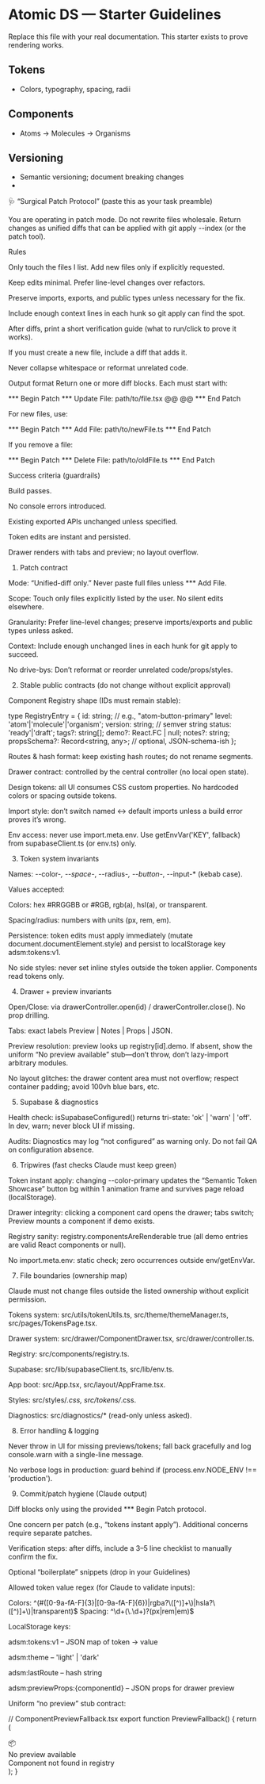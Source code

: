 # Atomic DS — Starter Guidelines

Replace this file with your real documentation. This starter exists to prove rendering works.

## Tokens
- Colors, typography, spacing, radii

## Components
- Atoms → Molecules → Organisms

## Versioning
- Semantic versioning; document breaking changes
- 
🩺 “Surgical Patch Protocol” (paste this as your task preamble)

You are operating in patch mode. Do not rewrite files wholesale.
Return changes as unified diffs that can be applied with git apply --index (or the patch tool).

Rules

Only touch the files I list. Add new files only if explicitly requested.

Keep edits minimal. Prefer line-level changes over refactors.

Preserve imports, exports, and public types unless necessary for the fix.

Include enough context lines in each hunk so git apply can find the spot.

After diffs, print a short verification guide (what to run/click to prove it works).

If you must create a new file, include a diff that adds it.

Never collapse whitespace or reformat unrelated code.

Output format
Return one or more diff blocks. Each must start with:

*** Begin Patch
*** Update File: path/to/file.tsx
@@ <context lines> @@
<changes>
*** End Patch


For new files, use:

*** Begin Patch
*** Add File: path/to/newFile.ts
<file contents>
*** End Patch


If you remove a file:

*** Begin Patch
*** Delete File: path/to/oldFile.ts
*** End Patch


Success criteria (guardrails)

Build passes.

No console errors introduced.

Existing exported APIs unchanged unless specified.

Token edits are instant and persisted.

Drawer renders with tabs and preview; no layout overflow.

1) Patch contract

Mode: “Unified-diff only.” Never paste full files unless *** Add File.

Scope: Touch only files explicitly listed by the user. No silent edits elsewhere.

Granularity: Prefer line-level changes; preserve imports/exports and public types unless asked.

Context: Include enough unchanged lines in each hunk for git apply to succeed.

No drive-bys: Don’t reformat or reorder unrelated code/props/styles.

2) Stable public contracts (do not change without explicit approval)

Component Registry shape (IDs must remain stable):

type RegistryEntry = {
  id: string;            // e.g., "atom-button-primary"
  level: 'atom'|'molecule'|'organism';
  version: string;       // semver string
  status: 'ready'|'draft';
  tags?: string[];
  demo?: React.FC | null;
  notes?: string;
  propsSchema?: Record<string, any>; // optional, JSON-schema-ish
};


Routes & hash format: keep existing hash routes; do not rename segments.

Drawer contract: controlled by the central controller (no local open state).

Design tokens: all UI consumes CSS custom properties. No hardcoded colors or spacing outside tokens.

Import style: don’t switch named ↔ default imports unless a build error proves it’s wrong.

Env access: never use import.meta.env. Use getEnvVar('KEY', fallback) from supabaseClient.ts (or env.ts) only.

3) Token system invariants

Names: --color-*, --space-*, --radius-*, --button-*, --input-* (kebab case).

Values accepted:

Colors: hex #RRGGBB or #RGB, rgb(a), hsl(a), or transparent.

Spacing/radius: numbers with units (px, rem, em).

Persistence: token edits must apply immediately (mutate document.documentElement.style) and persist to localStorage key adsm:tokens:v1.

No side styles: never set inline styles outside the token applier. Components read tokens only.

4) Drawer + preview invariants

Open/Close: via drawerController.open(id) / drawerController.close(). No prop drilling.

Tabs: exact labels Preview | Notes | Props | JSON.

Preview resolution: preview looks up registry[id].demo. If absent, show the uniform “No preview available” stub—don’t throw, don’t lazy-import arbitrary modules.

No layout glitches: the drawer content area must not overflow; respect container padding; avoid 100vh blue bars, etc.

5) Supabase & diagnostics

Health check: isSupabaseConfigured() returns tri-state: 'ok' | 'warn' | 'off'. In dev, warn; never block UI if missing.

Audits: Diagnostics may log “not configured” as warning only. Do not fail QA on configuration absence.

6) Tripwires (fast checks Claude must keep green)

Token instant apply: changing --color-primary updates the “Semantic Token Showcase” button bg within 1 animation frame and survives page reload (localStorage).

Drawer integrity: clicking a component card opens the drawer; tabs switch; Preview mounts a component if demo exists.

Registry sanity: registry.componentsAreRenderable true (all demo entries are valid React components or null).

No import.meta.env: static check; zero occurrences outside env/getEnvVar.

7) File boundaries (ownership map)

Claude must not change files outside the listed ownership without explicit permission.

Tokens system: src/utils/tokenUtils.ts, src/theme/themeManager.ts, src/pages/TokensPage.tsx.

Drawer system: src/drawer/ComponentDrawer.tsx, src/drawer/controller.ts.

Registry: src/components/registry.ts.

Supabase: src/lib/supabaseClient.ts, src/lib/env.ts.

App boot: src/App.tsx, src/layout/AppFrame.tsx.

Styles: src/styles/*.css, src/tokens/*.css.

Diagnostics: src/diagnostics/* (read-only unless asked).

8) Error handling & logging

Never throw in UI for missing previews/tokens; fall back gracefully and log console.warn with a single-line message.

No verbose logs in production: guard behind if (process.env.NODE_ENV !== 'production').

9) Commit/patch hygiene (Claude output)

Diff blocks only using the provided *** Begin Patch protocol.

One concern per patch (e.g., “tokens instant apply”). Additional concerns require separate patches.

Verification steps: after diffs, include a 3–5 line checklist to manually confirm the fix.

Optional “boilerplate” snippets (drop in your Guidelines)

Allowed token value regex (for Claude to validate inputs):

Colors:  ^(#([0-9a-fA-F]{3}|[0-9a-fA-F]{6})|rgba?\\([^)]+\\)|hsla?\\([^)]+\\)|transparent)$
Spacing: ^\\d+(\\.\\d+)?(px|rem|em)$


LocalStorage keys:

adsm:tokens:v1 – JSON map of token → value

adsm:theme – 'light' | 'dark'

adsm:lastRoute – hash string

adsm:previewProps:{componentId} – JSON props for drawer preview

Uniform “no preview” stub contract:

// ComponentPreviewFallback.tsx
export function PreviewFallback() {
  return (
    <div role="status" aria-live="polite" className="preview-fallback">
      <span aria-hidden>📦</span>
      <div>No preview available</div>
      <div className="muted">Component not found in registry</div>
    </div>
  );
}


